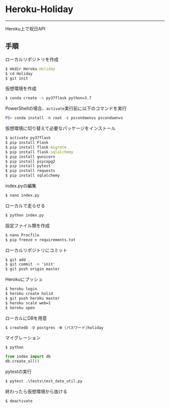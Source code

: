 # Heroku-Holiday
---

Heroku上で祝日API

## 手順

ローカルリポジトリを作成

```cmd
$ mkdir Heroku-Holiday
$ cd Holiday
$ git init
```

仮想環境を作成

```cmd
$ conda create -n py37flask python=3.7
```

PowerShellの場合、`activate`実行前に以下のコマンドを実行

```powershell
PS> conda install -n root -c pscondaenvs pscondaenvs
```

仮想環境に切り替えて必要なパッケージをインストール

```cmd
$ activate py37flask
$ pip install Flask
$ pip install flask-migrate
$ pip install flask-sqlalchemy
$ pip install gunicorn
$ pip install psycopg2
$ pip install pytest
$ pip install requests
$ pip install sqlalchemy
```

index.pyの編集

```cmd
$ nano index.py
```

ローカルで走らせる

```cmd
$ python index.py
```

設定ファイル類を作成

```cmd
$ nano Procfile
$ pip freeze > requirements.txt
```

ローカルリポジトリにコミット

```cmd
$ git add .
$ git commit -m 'init'
$ git push origin master
```

Herokuにプッシュ

```cmd
$ heroku login
$ heroku create holid
$ git push heroku master
$ heroku scale web=1
$ heroku open
```

ローカルにDBを用意

```powershell
$ createdb -U postgres -W {パスワード}holiday
```

マイグレーション

```powershell
$ python
```

```python
from index import db
db.create_all()
```

pytestの実行

```cmd
$ pytest .\tests\test_date_util.py
```

終わったら仮想環境から抜ける

```cmd
$ deactivate
```
